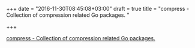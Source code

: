 +++
date = "2016-11-30T08:45:08+03:00"
draft = true
title = "compress - Collection of compression related Go packages. "

+++

<p><a href="https://t.co/MolCDzDrd3">compress - Collection of compression related Go packages. </a></p>
